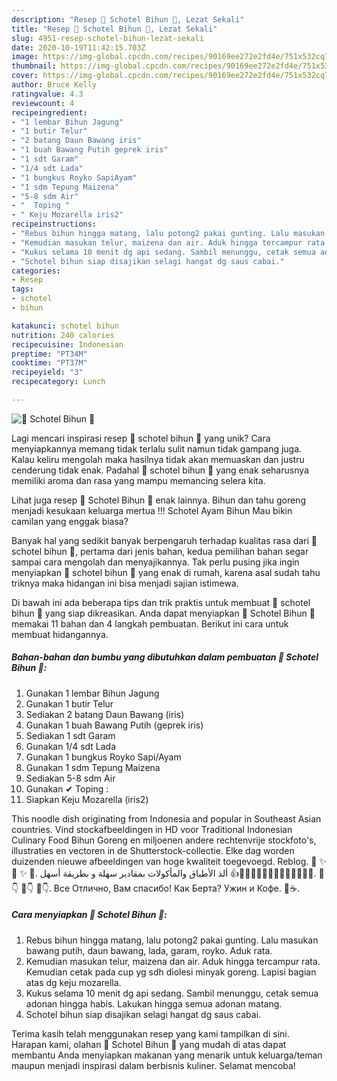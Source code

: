 ```yaml
---
description: "Resep 🍛 Schotel Bihun 🍛, Lezat Sekali"
title: "Resep 🍛 Schotel Bihun 🍛, Lezat Sekali"
slug: 4951-resep-schotel-bihun-lezat-sekali
date: 2020-10-19T11:42:15.703Z
image: https://img-global.cpcdn.com/recipes/90169ee272e2fd4e/751x532cq70/🍛-schotel-bihun-🍛-foto-resep-utama.jpg
thumbnail: https://img-global.cpcdn.com/recipes/90169ee272e2fd4e/751x532cq70/🍛-schotel-bihun-🍛-foto-resep-utama.jpg
cover: https://img-global.cpcdn.com/recipes/90169ee272e2fd4e/751x532cq70/🍛-schotel-bihun-🍛-foto-resep-utama.jpg
author: Bruce Kelly
ratingvalue: 4.3
reviewcount: 4
recipeingredient:
- "1 lembar Bihun Jagung"
- "1 butir Telur"
- "2 batang Daun Bawang iris"
- "1 buah Bawang Putih geprek iris"
- "1 sdt Garam"
- "1/4 sdt Lada"
- "1 bungkus Royko SapiAyam"
- "1 sdm Tepung Maizena"
- "5-8 sdm Air"
- "  Toping "
- " Keju Mozarella iris2"
recipeinstructions:
- "Rebus bihun hingga matang, lalu potong2 pakai gunting. Lalu masukan bawang putih, daun bawang, lada, garam, royko. Aduk rata."
- "Kemudian masukan telur, maizena dan air. Aduk hingga tercampur rata. Kemudian cetak pada cup yg sdh diolesi minyak goreng. Lapisi bagian atas dg keju mozarella."
- "Kukus selama 10 menit dg api sedang. Sambil menunggu, cetak semua adonan hingga habis. Lakukan hingga semua adonan matang."
- "Schotel bihun siap disajikan selagi hangat dg saus cabai."
categories:
- Resep
tags:
- schotel
- bihun

katakunci: schotel bihun 
nutrition: 240 calories
recipecuisine: Indonesian
preptime: "PT34M"
cooktime: "PT37M"
recipeyield: "3"
recipecategory: Lunch

---
```



![🍛 Schotel Bihun 🍛](https://img-global.cpcdn.com/recipes/90169ee272e2fd4e/751x532cq70/🍛-schotel-bihun-🍛-foto-resep-utama.jpg)

Lagi mencari inspirasi resep 🍛 schotel bihun 🍛 yang unik? Cara menyiapkannya memang tidak terlalu sulit namun tidak gampang juga. Kalau keliru mengolah maka hasilnya tidak akan memuaskan dan justru cenderung tidak enak. Padahal 🍛 schotel bihun 🍛 yang enak seharusnya memiliki aroma dan rasa yang mampu memancing selera kita.

Lihat juga resep 🍛 Schotel Bihun 🍛 enak lainnya. Bihun dan tahu goreng menjadi kesukaan keluarga mertua !!! Schotel Ayam Bihun Mau bikin camilan yang enggak biasa?

Banyak hal yang sedikit banyak berpengaruh terhadap kualitas rasa dari 🍛 schotel bihun 🍛, pertama dari jenis bahan, kedua pemilihan bahan segar sampai cara mengolah dan menyajikannya. Tak perlu pusing jika ingin menyiapkan 🍛 schotel bihun 🍛 yang enak di rumah, karena asal sudah tahu triknya maka hidangan ini bisa menjadi sajian istimewa.


Di bawah ini ada beberapa tips dan trik praktis untuk membuat 🍛 schotel bihun 🍛 yang siap dikreasikan. Anda dapat menyiapkan 🍛 Schotel Bihun 🍛 memakai 11 bahan dan 4 langkah pembuatan. Berikut ini cara untuk membuat hidangannya.

<!--inarticleads1-->

##### Bahan-bahan dan bumbu yang dibutuhkan dalam pembuatan 🍛 Schotel Bihun 🍛:

1. Gunakan 1 lembar Bihun Jagung
1. Gunakan 1 butir Telur
1. Sediakan 2 batang Daun Bawang (iris)
1. Gunakan 1 buah Bawang Putih (geprek iris)
1. Sediakan 1 sdt Garam
1. Gunakan 1/4 sdt Lada
1. Gunakan 1 bungkus Royko Sapi/Ayam
1. Gunakan 1 sdm Tepung Maizena
1. Sediakan 5-8 sdm Air
1. Gunakan  ✔ Toping :
1. Siapkan  Keju Mozarella (iris2)


This noodle dish originating from Indonesia and popular in Southeast Asian countries. Vind stockafbeeldingen in HD voor Traditional Indonesian Culinary Food Bihun Goreng en miljoenen andere rechtenvrije stockfoto&#39;s, illustraties en vectoren in de Shutterstock-collectie. Elke dag worden duizenden nieuwe afbeeldingen van hoge kwaliteit toegevoegd. Reblog. 🍙 ✨ 🍛 ✨ 🍙. ألذ الأطباق والمأكولات بمقادير سهلة و بطريقة أسهل 👍🍛🍲🍣🍤🍔🍰🍩🍮🍦🍧🍜🍡🍢. 🍛👇 🍛👇 🍛👇. Все Отлично, Вам спасибо! Как Берта? Ужин и Кофе. 🍛☕. 

<!--inarticleads2-->

##### Cara menyiapkan 🍛 Schotel Bihun 🍛:

1. Rebus bihun hingga matang, lalu potong2 pakai gunting. Lalu masukan bawang putih, daun bawang, lada, garam, royko. Aduk rata.
1. Kemudian masukan telur, maizena dan air. Aduk hingga tercampur rata. Kemudian cetak pada cup yg sdh diolesi minyak goreng. Lapisi bagian atas dg keju mozarella.
1. Kukus selama 10 menit dg api sedang. Sambil menunggu, cetak semua adonan hingga habis. Lakukan hingga semua adonan matang.
1. Schotel bihun siap disajikan selagi hangat dg saus cabai.




Terima kasih telah menggunakan resep yang kami tampilkan di sini. Harapan kami, olahan 🍛 Schotel Bihun 🍛 yang mudah di atas dapat membantu Anda menyiapkan makanan yang menarik untuk keluarga/teman maupun menjadi inspirasi dalam berbisnis kuliner. Selamat mencoba!
